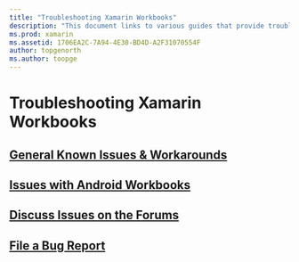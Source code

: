 ```yaml
---
title: "Troubleshooting Xamarin Workbooks"
description: "This document links to various guides that provide troubleshooting information for working with Xamarin Workbooks. Linked content discusses general known issues, issues with Android workbooks, and provides support-related resources."
ms.prod: xamarin
ms.assetid: 1706EA2C-7A94-4E30-BD4D-A2F31070554F
author: topgenorth
ms.author: toopge
---
```


# Troubleshooting Xamarin Workbooks

## [General Known Issues & Workarounds](general.md)

## [Issues with Android Workbooks](android.md)

## [Discuss Issues on the Forums][forums]

## [File a Bug Report](~/tools/workbooks/install.md#reporting-bugs)

[forums]: https://forums.xamarin.com/categories/inspector
